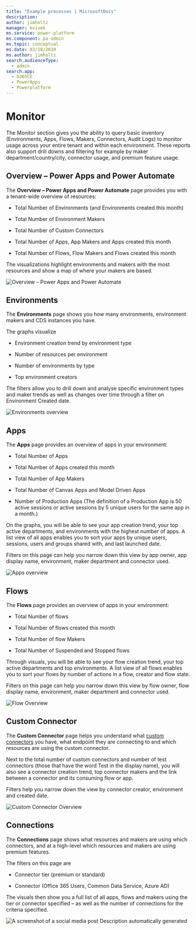 ```yaml
---
title: "Example processes | MicrosoftDocs"
description: 
author: jimholtz
manager: kvivek
ms.service: power-platform
ms.component: pa-admin
ms.topic: conceptual
ms.date: 03/18/2020
ms.author: jimholtz
search.audienceType: 
  - admin
search.app: 
  - D365CE
  - PowerApps
  - Powerplatform
---
```

# Monitor

The Monitor section gives you the ability to query basic inventory (Environments, Apps, Flows, Makers, Connectors, Audit Logs) to monitor usage across your entire tenant and within each environment. These reports also support drill downs and filtering for example by maker department/country/city, connector usage, and premium feature usage.

## Overview – Power Apps and Power Automate

The **Overview – Power Apps and Power Automate** page provides you with a
tenant-wide overview of resources:

- Total Number of Environments (and Environments created this month)

- Total Number of Environment Makers

- Total Number of Custom Connectors

- Total Number of Apps, App Makers and Apps created this month

- Total Number of Flows, Flow Makers and Flows created this month

The visualizations highlight environments and makers with the most resources and show a map of where your makers are based.

![Overview – Power Apps and Power Automate](media/powerbi2.png)

## Environments

The **Environments** page shows you how many environments, environment makers
and CDS instances you have.

The graphs visualize

- Environment creation trend by environment type

- Number of resources per environment

- Number of environments by type

- Top environment creators

The filters allow you to drill down and analyse specific environment types and maker trends as well as changes over time through a filter on Environment Created date.

![Environments overview](media/powerbi8.png)

## Apps

The **Apps** page provides an overview of apps in your environment:

- Total Number of Apps

- Total Number of Apps created this month

- Total Number of App Makers

- Total Number of Canvas Apps and Model Driven Apps

- Number of Production Apps (The definition of a Production App is 50 active sessions or active sessions by 5 unique users for the same app in a month.)

On the graphs, you will be able to see your app creation trend, your top active departments, and environments with the highest number of apps. A list view of all apps enables you to sort your apps by unique users, sessions, users and
groups shared with, and last launched date.

Filters on this page can help you narrow down this view by app owner, app display name, environment, maker department and connector used.

![Apps overview](media/powerbi3.png)

## Flows

The **Flows** page provides an overview of apps in your environment:

- Total Number of flows

- Total Number of flows created this month

- Total Number of flow Makers

- Total Number of Suspended and Stopped flows

Through visuals, you will be able to see your flow creation trend, your top active departments and top environments. A list view of all flows enables you to sort your flows by number of actions in a flow, creator and flow state.

Filters on this page can help you narrow down this view by flow owner, flow display name, environment, maker department and connector used.

![Flow Overview](media/powerbi10.png)

## Custom Connector

The **Custom Connector** page helps you understand what [custom connectors](https://docs.microsoft.com/connectors/custom-connectors/) you have, what endpoint they are connecting to and which resources are using the custom
connector.

Next to the total number of custom connectors and number of test connectors (those that have the word Test in the display name), you will also see a connector creation trend, top connector makers and the link between a connector
and its consuming flow or app.

Filters help you narrow down the view by connector creator, environment and created date.

![Custom Connector Overview](media/powerbi7.png)

## Connections

The **Connections** page shows what resources and makers are using which connectors, and at a high-level which resources and makers are using premium features.

The filters on this page are

- Connector tier (premium or standard)

- Connector (Office 365 Users, Common Data Service, Azure AD)

The visuals then show you a full list of all apps, flows and makers using the tier or connector specified – as well as the number of connections for the criteria specified.

![A screenshot of a social media post Description automatically generated](media/powerbi6.png)
